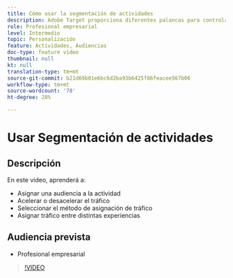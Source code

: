 ```yaml
---
title: Cómo usar la segmentación de actividades
description: Adobe Target proporciona diferentes palancas para controlar las experiencias que se muestran a diferentes audiencias cuando una actividad se activa. Aprenda a controlar quién ve qué utilizando audiencias y asignación de tráfico.
role: Profesional empresarial
level: Intermedio
topic: Personalización
feature: Actividades, Audiencias
doc-type: feature video
thumbnail: null
kt: null
translation-type: tm+mt
source-git-commit: b21d69b01e6bc6d2ba93b6425f86feacee567b06
workflow-type: tm+mt
source-wordcount: '78'
ht-degree: 28%

---
```



# Usar Segmentación de actividades

## Descripción

En este vídeo, aprenderá a:

* Asignar una audiencia a la actividad
* Acelerar o desacelerar el tráfico
* Seleccionar el método de asignación de tráfico
* Asignar tráfico entre distintas experiencias

## Audiencia prevista

* Profesional empresarial

>[!VIDEO](https://video.tv.adobe.com/v/17385/?quality=12)